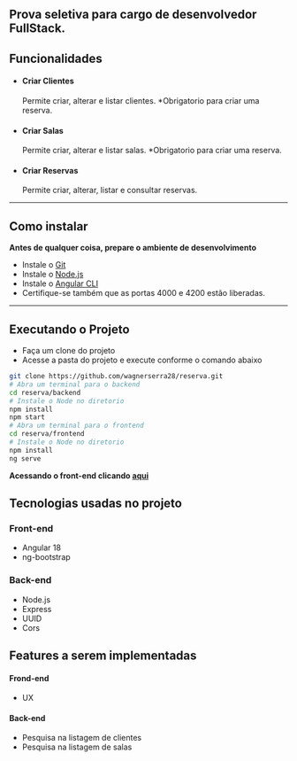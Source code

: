 Prova seletiva para cargo de desenvolvedor FullStack. 
------------

## Funcionalidades

- #### Criar Clientes
    Permite criar, alterar e listar clientes. 
    *Obrigatorio para criar uma reserva.
- #### Criar Salas
    Permite criar, alterar e listar salas.
    *Obrigatorio para criar uma reserva.
- #### Criar Reservas
    Permite criar, alterar, listar e consultar reservas.
------------

## Como instalar
**Antes de qualquer coisa, prepare o ambiente de desenvolvimento** 
* Instale o [Git](https://git-scm.com/downloads "git")
* Instale o [Node.js](https://nodejs.org/dist/v22.12.0/node-v22.12.0-x64.msi "node.js")
* Instale o [Angular CLI](https://angular.dev/tools/cli/setup-local "angular cli")
* Certifique-se também que as portas 4000 e 4200 estão liberadas.
 
------------

## Executando o Projeto
* Faça um clone do projeto
* Acesse a pasta do projeto e execute conforme o comando abaixo
```sh
git clone https://github.com/wagnerserra28/reserva.git
# Abra um terminal para o backend
cd reserva/backend
# Instale o Node no diretorio
npm install
npm start
# Abra um terminal para o frontend
cd reserva/frontend
# Instale o Node no diretorio
npm install
ng serve
 ```

**Acessando o front-end clicando [aqui](http://localhost:4200/ "front")**

## Tecnologias usadas no projeto

### Front-end

- Angular 18
- ng-bootstrap

### Back-end

- Node.js
- Express
- UUID
- Cors

## Features a serem implementadas
#### Frond-end

- UX

#### Back-end

- Pesquisa na listagem de clientes
- Pesquisa na listagem de salas
